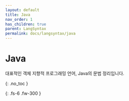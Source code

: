 ```yaml
---
layout: default
title: Java
nav_order: 1
has_children: true
parent: LangSyntax
permalink: docs/langsyntax/java
---
```


# Java

대표적인 객체 지향적 프로그래밍 언어, Java의 문법 정리입니다.

{: .no_toc }

{: .fs-6 .fw-300 }